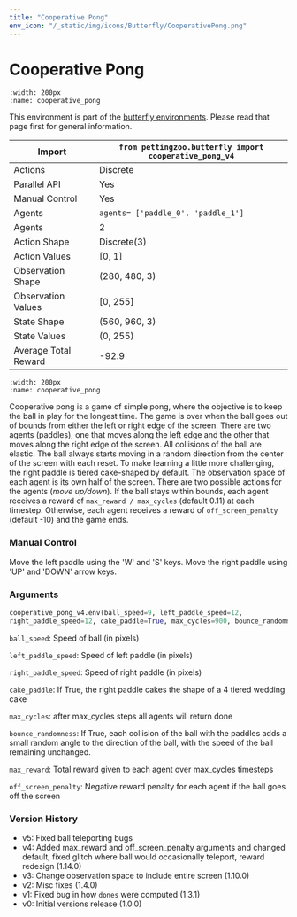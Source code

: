 ```yaml
---
title: "Cooperative Pong"
env_icon: "/_static/img/icons/Butterfly/CooperativePong.png"
---
```


# Cooperative Pong

```{figure} butterfly_cooperative_pong.gif 
:width: 200px
:name: cooperative_pong
```

This environment is part of the <a href='..'>butterfly environments</a>. Please read that page first for general information.

| Import               | `from pettingzoo.butterfly import cooperative_pong_v4` |
|----------------------|--------------------------------------------------------|
| Actions              | Discrete                                               |
| Parallel API         | Yes                                                    |
| Manual Control       | Yes                                                    |
| Agents               | `agents= ['paddle_0', 'paddle_1']`                     |
| Agents               | 2                                                      |
| Action Shape         | Discrete(3)                                            |
| Action Values        | [0, 1]                                                 |
| Observation Shape    | (280, 480, 3)                                          |
| Observation Values   | [0, 255]                                               |
| State Shape          | (560, 960, 3)                                          |
| State Values         | (0, 255)                                               |
| Average Total Reward | -92.9                                                  |

```{figure} ../../_static/img/aec/butterfly_cooperative_pong_aec.svg
:width: 200px
:name: cooperative_pong
```

Cooperative pong is a game of simple pong, where the objective is to keep the ball in play for the longest time. The game is over when the ball goes out of bounds from either the left or right edge of the screen. There are two agents (paddles), one that moves along the left edge and the other that moves along the right edge of the screen. All collisions of the ball are elastic. The ball always starts moving in a random direction from the center of the screen with each reset. To make learning a little more challenging, the right paddle is tiered cake-shaped by default. The observation space of each agent is its own half of the screen. There are two possible actions for the agents (_move up/down_). If the ball stays within bounds, each agent receives a reward of `max_reward / max_cycles` (default 0.11) at each timestep. Otherwise, each agent receives a reward of `off_screen_penalty` (default -10) and the game ends.


### Manual Control

Move the left paddle using the 'W' and 'S' keys. Move the right paddle using 'UP' and 'DOWN' arrow keys.

### Arguments

``` python
cooperative_pong_v4.env(ball_speed=9, left_paddle_speed=12,
right_paddle_speed=12, cake_paddle=True, max_cycles=900, bounce_randomness=False, max_reward=100, off_screen_penalty=-10)
```

`ball_speed`: Speed of ball (in pixels)

`left_paddle_speed`: Speed of left paddle (in pixels)

`right_paddle_speed`: Speed of right paddle (in pixels)

`cake_paddle`: If True, the right paddle cakes the shape of a 4 tiered wedding cake

`max_cycles`:  after max_cycles steps all agents will return done

`bounce_randomness`: If True, each collision of the ball with the paddles adds a small random angle to the direction of the ball, with the speed of the ball remaining unchanged.

`max_reward`:  Total reward given to each agent over max_cycles timesteps

`off_screen_penalty`:  Negative reward penalty for each agent if the ball goes off the screen

### Version History

* v5: Fixed ball teleporting bugs
* v4: Added max_reward and off_screen_penalty arguments and changed default, fixed glitch where ball would occasionally teleport, reward redesign (1.14.0)
* v3: Change observation space to include entire screen (1.10.0)
* v2: Misc fixes (1.4.0)
* v1: Fixed bug in how `dones` were computed (1.3.1)
* v0: Initial versions release (1.0.0)
</div>
